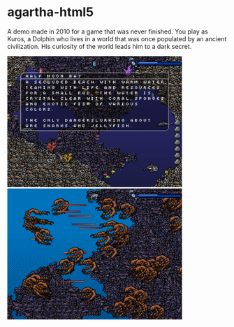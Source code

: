 # agartha-html5

A demo made in 2010 for a game that was never finished. You play as Kuros, a Dolphin who lives in a world that was once populated by an ancient civilization. His curiosity of the world leads him to a dark secret.

<img src="https://raw.githubusercontent.com/JohnnyLdeAlba/agartha-html5/main/agartha-html5-1013201001.png" alt="" style="height: 300px;" /> <img src="https://raw.githubusercontent.com/JohnnyLdeAlba/agartha-html5/main/agartha-html5-1008201703.png" alt="" style="height: 300px;" /> 

